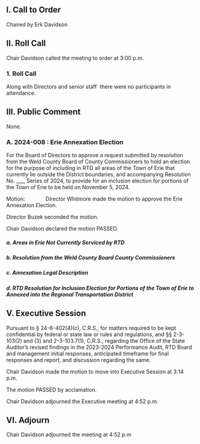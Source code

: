 ## I. Call to Order

Chaired by Erk Davidson

## II. Roll Call

Chair Davidson called the meeting to order at 3:00 p.m.

### 1. Roll Call

Along with Directors and senior staff  there were no participants in attendance.

## III. Public Comment

None.

### A. 2024-008 : Erie Annexation Election

For the Board of Directors to approve a request submitted by resolution from the Weld County Board of County Commissioners to hold an election for the purpose of including in RTD all areas of the Town of Erie that currently lie outside the District boundaries, and accompanying Resolution No. ___, Series of 2024, to provide for an inclusion election for portions of the Town of Erie to be held on November 5, 2024.

Motion:              Director Whitmore made the motion to approve the Erie Annexation Election.

Director Buzek seconded the motion.

Chair Davidson declared the motion PASSED.

##### a. Areas in Erie Not Currently Serviced by RTD

##### b. Resolution from the Weld County Board County Commissioners

##### c. Annexation Legal Description

##### d. RTD Resolution for Inclusion Election for Portions of the Town of Erie to Annexed into the Regional Transportation District

## V. Executive Session

Pursuant to § 24-6-402(4)(c), C.R.S., for matters required to be kept confidential by federal or state law or rules and regulations, and §§ 2-3-103(2) and (3) and 2-3-103.7(1), C.R.S., regarding the Office of the State Auditor’s revised findings in the 2023-2024 Performance Audit, RTD Board and management initial responses, anticipated timeframe for final responses and report, and discussion regarding the same.

Chair Davidson made the motion to move into Executive Session at 3:14 p.m.

The motion PASSED by acclamation.

Chair Davidson adjourned the Executive meeting at 4:52 p.m.

## VI. Adjourn

Chair Davidson adjourned the meeting at 4:52 p.m